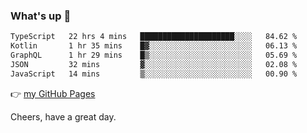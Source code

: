 ### What's up 👋

<!--START_SECTION:waka-->

```txt
TypeScript   22 hrs 4 mins   █████████████████████░░░░   84.62 %
Kotlin       1 hr 35 mins    █▓░░░░░░░░░░░░░░░░░░░░░░░   06.13 %
GraphQL      1 hr 29 mins    █▒░░░░░░░░░░░░░░░░░░░░░░░   05.69 %
JSON         32 mins         ▓░░░░░░░░░░░░░░░░░░░░░░░░   02.08 %
JavaScript   14 mins         ▒░░░░░░░░░░░░░░░░░░░░░░░░   00.90 %
```

<!--END_SECTION:waka-->

👉 [my GitHub Pages](https://ykzhukian.github.io)

Cheers, have a great day.

